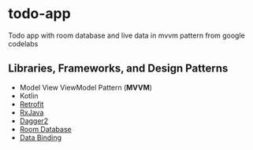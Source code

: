 # todo-app
Todo app with room database and live data in mvvm pattern from google codelabs

 ## Libraries, Frameworks, and Design Patterns  
- Model View ViewModel Pattern (**MVVM**)
- Kotlin
- [Retrofit](https://github.com/square/retrofit)
- [RxJava](https://github.com/ReactiveX/RxJava)
- [Dagger2](https://github.com/google/dagger)
- [Room Database](https://developer.android.com/training/data-storage/room)
- [Data Binding](https://developer.android.com/topic/libraries/data-binding)
